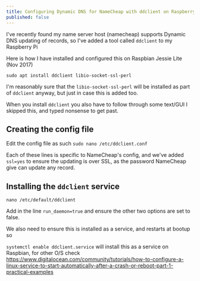 ```yaml
---
title: Configuring Dynamic DNS for NameCheap with ddclient on Raspberry-Pi
published: false
---
```


I've recently found my name server host (namecheap) supports Dynamic DNS updating of records, so I've added a tool called `ddclient` to my Raspberry Pi

Here is how I have installed and configured this on Raspbian Jessie Lite (Nov 2017)

`sudo apt install ddclient libio-socket-ssl-perl`

I'm reasonably sure that the `libio-socket-ssl-perl` will be installed as part of `ddclient` anyway, but just in case this is added too.

When you install `ddclient` you also have to follow through some text/GUI I skipped this, and typed nonsense to get past.

## Creating the config file

Edit the config file as such `sudo nano /etc/ddclient.conf`

<script src="https://gist.github.com/get-fooby/059718fde16f7bf78f7231927052f59a.js"></script>

Each of these lines is specific to NameCheap's config, and we've added `ssl=yes` to ensure the updating is over SSL, as the password NameCheap give can update any record.

## Installing the `ddclient` service

`nano /etc/default/ddclient`

Add in the line `run_daemon=true` and ensure the other two options are set to false.

We also need to ensure this is installed as a service, and restarts at bootup so 

`systemctl enable ddclient.service` will install this as a service on Raspbian, for other O/S check https://www.digitalocean.com/community/tutorials/how-to-configure-a-linux-service-to-start-automatically-after-a-crash-or-reboot-part-1-practical-examples
